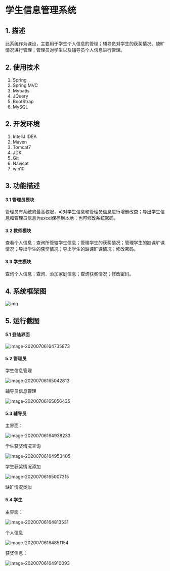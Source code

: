 # 学生信息管理系统

## 1. 描述

此系统作为课设，主要用于学生个人信息的管理；辅导员对学生的获奖情况、缺旷情况进行管理；管理员对学生以及辅导员个人信息进行管理。

## 2. 使用技术

1. Spring
2. Spring MVC
3. Mybatis
4. JQuery
5. BootStrap
6. MySQL

## 2. 开发环境

1. InteliJ IDEA
2. Maven
3. Tomcat7
4. JDK
5. Git
6. Navicat
7. win10

##  3. 功能描述

#### 3.1 管理员模块

管理员有系统的最高权限，可对学生信息和管理员信息进行增删改查；导出学生信息和管理员信息为excel保存到本地；也可修改系统密码。

#### 3.2 教师模块

查看个人信息；查询所管辖学生信息；管理学生的获奖情况；管理学生的缺课旷课情况；导出学生的获奖情况；导出学生的缺课旷课情况；修改密码。

#### 3.3 学生模块

查询个人信息；查询、添加家庭信息；查询获奖情况；修改密码。

## 4. 系统框架图

![img](https://github.com/I024Huy/StudentInfoManager/blob/master/photo/1.jpg)

## 5. 运行截图

#### 5.1 登陆界面

![image-20200706164735873](https://github.com/I024Huy/StudentInfoManager/blob/master/photo/image-20200706164735873.jpg)

#### 5.2 管理员

学生信息管理

![image-20200706165042813](https://github.com/I024Huy/StudentInfoManager/blob/master/photo/image-20200706165042813.jpg)

辅导员信息管理

![image-20200706165056435](https://github.com/I024Huy/StudentInfoManager/blob/master/photo/image-20200706165056435.jpg)

#### 5.3 辅导员

主界面：

![image-20200706164938233](https://github.com/I024Huy/StudentInfoManager/blob/master/photo/image-20200706164938233.jpg)

学生获奖情况查询

![image-20200706164953405](https://github.com/I024Huy/StudentInfoManager/blob/master/photo/image-20200706164953405.jpg)

学生获奖情况添加

![image-20200706165007315](https://github.com/I024Huy/StudentInfoManager/blob/master/photo/image-20200706165007315.jpg)

缺旷情况类似

#### 5.4 学生

主界面：

![image-20200706164813531](https://github.com/I024Huy/StudentInfoManager/blob/master/photo/image-20200706164813531.jpg)

个人信息

![image-20200706164851154](https://github.com/I024Huy/StudentInfoManager/blob/master/photo/image-20200706164851154.jpg)

获奖信息：

![image-20200706164910093](https://github.com/I024Huy/StudentInfoManager/blob/master/photo/image-20200706164910093.jpg)
